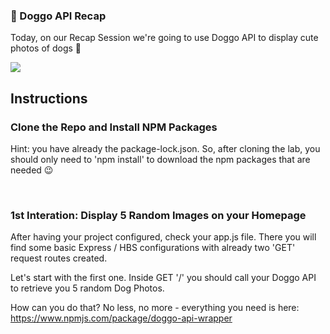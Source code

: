 ### 🐶 Doggo API Recap

Today, on our Recap Session we're going to use Doggo API to display cute photos of dogs 🥺

<img src="https://bestlifeonline.com/wp-content/uploads/sites/3/2019/10/Screen-Shot-2019-10-09-at-5.37.37-PM.jpg?quality=82&strip=all"/>

## Instructions

### Clone the Repo and Install NPM Packages

Hint: you have already the package-lock.json. So, after cloning the lab, you should only need to 'npm install' to download the npm packages that are needed 😉

<br>

### 1st Interation: Display 5 Random Images on your Homepage

After having your project configured, check your app.js file. There you will find some basic Express / HBS configurations with already two 'GET' request routes created. 

Let's start with the first one. Inside GET '/' you should call your Doggo API to retrieve you 5 random Dog Photos. 

How can you do that? No less, no more - everything you need is here: https://www.npmjs.com/package/doggo-api-wrapper 

